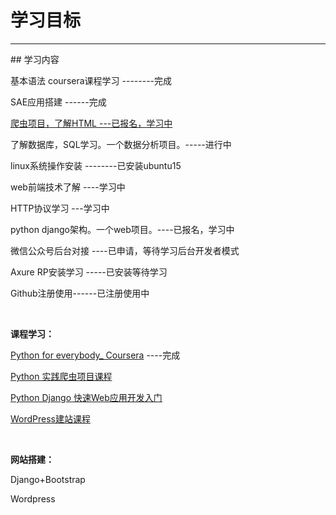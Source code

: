 # 学习目标
<hr>
<div>
## 学习内容
<p>基本语法  coursera课程学习    --------完成</p>
<p>SAE应用搭建   ------完成</p>
<p><a href="https://github.com/sonooob/web_crawl">爬虫项目，了解HTML ---已报名，学习中</a></p>
<p>了解数据库，SQL学习。一个数据分析项目。-----进行中</p>
<p>linux系统操作安装    --------已安装ubuntu15</p>
<p>web前端技术了解   ----学习中</p>
<p>HTTP协议学习  ---学习中</p>
<p>python  django架构。一个web项目。----已报名，学习中</p>
<p>微信公众号后台对接 ----已申请，等待学习后台开发者模式</p>
<p>Axure RP安装学习 -----已安装等待学习</p>
<p>Github注册使用------已注册使用中</p>
</div>
<br>
<div>
<p><b>课程学习：</b></p>
<p><a href=https://www.coursera.org/specializations/python>Python for everybody_ Coursera</a>  ----完成</p>
<p><a href=http://study.163.com/course/courseMain.htm?courseId=1002794001>Python 实践爬虫项目课程</a> </p>
<p><a href=http://study.163.com/course/courseMain.htm?courseId=320022>Python Django 快速Web应用开发入门</a> </p>
<p><a href=http://study.163.com/course/courseMain.htm?courseId=266016>WordPress建站课程</a> </p>
</div>
<br>
<div>
<p><b>网站搭建：</b></p>
<p>Django+Bootstrap</p>
<p>Wordpress</p>
</div>
</a>